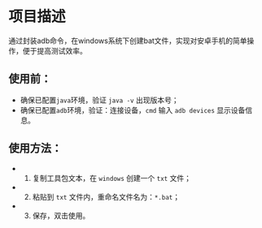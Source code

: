 # 项目描述

通过封装adb命令，在windows系统下创建bat文件，实现对安卓手机的简单操作，便于提高测试效率。


## 使用前：
 - 确保已配置`java`环境，验证 `java -v` 出现版本号；
 - 确保已配置`adb`环境，验证：连接设备，`cmd` 输入 `adb devices` 显示设备信息。


## 使用方法：

  - 1. 复制工具包文本，在 `windows` 创建一个 `txt` 文件；
  
  - 2. 粘贴到 `txt` 文件内，重命名文件名为：`*.bat`；
  
  - 3. 保存，双击使用。
  
